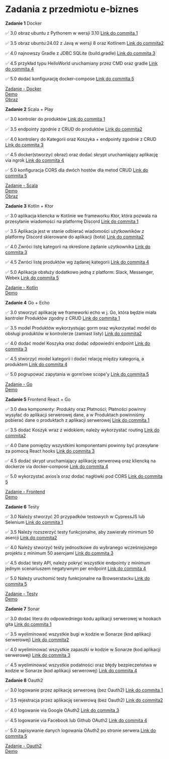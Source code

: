 # Zadania z przedmiotu e-biznes

**Zadanie 1** Docker

:white_check_mark: 3.0 obraz ubuntu z Pythonem w wersji 3.10 [Link do commita 1](https://github.com/PawelJasinski25/e-biznes/commit/aac5a81962d6e0ec7027b82f07b2339448118468)

:white_check_mark: 3.5 obraz ubuntu:24.02 z Javą w wersji 8 oraz Kotlinem [Link do commita2 ](https://github.com/PawelJasinski25/e-biznes/commit/8e1aa9931dc214bc20fc05de6fc68d9193d489e6)

:white_check_mark: 4.0 najnowszy Gradle z JDBC SQLite (build.gradle) [Link do commita 3](https://github.com/PawelJasinski25/e-biznes/commit/8e1aa9931dc214bc20fc05de6fc68d9193d489e6)

:white_check_mark: 4.5  przykład typu HelloWorld uruchamiany przez CMD oraz gradle [Link do commita 4](https://github.com/PawelJasinski25/e-biznes/commit/8e1aa9931dc214bc20fc05de6fc68d9193d489e6)

:white_check_mark: 5.0 dodać konfigurację docker-compose [Link do commita 5](https://github.com/PawelJasinski25/e-biznes/commit/d34a404828177f43ebfd2c5653c96d329d512a8d)

[Zadanie - Docker](https://github.com/PawelJasinski25/e-biznes/tree/main/Docker)  
[Demo](https://github.com/PawelJasinski25/e-biznes/blob/main/demos/Docker.zip)  
[Obraz](https://hub.docker.com/repository/docker/paweljasinski77/zadanie_docker/general)    

**Zadanie 2** Scala + Play

:white_check_mark: 3.0 kontroler do produktów [Link do commita 1](https://github.com/PawelJasinski25/e-biznes/commit/f76c577d91a5fa0a24943f19d375d774d7132a4a)

:white_check_mark: 3.5  endpointy zgodnie z CRUD do produktów [Link do commita2 ](https://github.com/PawelJasinski25/e-biznes/commit/f76c577d91a5fa0a24943f19d375d774d7132a4a)

:white_check_mark: 4.0  kontrolery do Kategorii oraz Koszyka + endpointy zgodnie z CRUD [Link do commita 3](https://github.com/PawelJasinski25/e-biznes/commit/35877dd65fe6382d8c58d706ed74c78a81ba027b)

:white_check_mark: 4.5 docker(stworzyć obraz) oraz dodać skrypt uruchamiający aplikację via ngrok [Link do commita 4](https://github.com/PawelJasinski25/e-biznes/commit/06085f5392bc952fcaa1d07abd25e44f7805e552)

:white_check_mark: 5.0 konfiguracja CORS dla dwóch hostów dla metod CRUD [Link do commita 5](https://github.com/PawelJasinski25/e-biznes/commit/64e8737c8abaed7eb66709439e679d3ad2047cac)

[Zadanie - Scala](https://github.com/PawelJasinski25/e-biznes/tree/main/Scala)   
[Demo](https://github.com/PawelJasinski25/e-biznes/blob/main/demos/Scala.zip)  
[Obraz](https://hub.docker.com/repository/docker/paweljasinski77/zadanie_scala/general)  

**Zadanie 3** Kotlin + Ktor

:white_check_mark: 3.0  aplikacja kliencka w Kotlinie we frameworku Ktor, która pozwala na przesyłanie wiadomości na platformę Discord [Link do commita 1](https://github.com/PawelJasinski25/e-biznes/commit/7fd44809e78af83475bd173d79a205962f43f429)

:white_check_mark: 3.5  Aplikacja jest w stanie odbierać wiadomości użytkowników z platformy Discord skierowane do aplikacji (bota) [Link do commita2 ](https://github.com/PawelJasinski25/e-biznes/commit/0040d79abc7d610f344761345232e8f34989c045)

:white_check_mark: 4.0  Zwróci listę kategorii na określone żądanie użytkownika [Link do commita 3](https://github.com/PawelJasinski25/e-biznes/commit/7f7b9811dd96d73c7ac5741ca357dc85311b4df6)

:white_check_mark: 4.5  Zwróci listę produktów wg żądanej kategorii [Link do commita 4](https://github.com/PawelJasinski25/e-biznes/commit/270617d126f1c9203ad4b39b950af52ad7382adf)

:white_check_mark: 5.0 Aplikacja obsłuży dodatkowo jedną z platform: Slack, Messenger, Webex [Link do commita 5](https://github.com/PawelJasinski25/e-biznes/commit/6d55ed675855be669fc8d933cf8db6b329f83bcb)

[Zadanie - Kotlin](https://github.com/PawelJasinski25/e-biznes/tree/main/Kotlin)  
[Demo](https://github.com/PawelJasinski25/e-biznes/blob/main/demos/Kotlin.zip)  

**Zadanie 4** Go + Echo

:white_check_mark: 3.0  stworzyć aplikację we frameworki echo w j. Go, która będzie miała kontroler Produktów zgodny z CRUD [Link do commita 1](https://github.com/PawelJasinski25/e-biznes/commit/7b2c744602f1e0f2842828170645a96ef745e00e)

:white_check_mark: 3.5  model Produktów wykorzystując gorm oraz wykorzystać model do obsługi produktów w kontrolerze (zamiast listy) [Link do commita2 ](https://github.com/PawelJasinski25/e-biznes/commit/49d2a80f2733f5de0519d65ad3fbdf32d6dfddd7)

:white_check_mark: 4.0  dodać model Koszyka oraz dodać odpowiedni endpoint [Link do commita 3](https://github.com/PawelJasinski25/e-biznes/commit/829ea9de2648cb3fa03eba3dc9190bb1966bd5a0)

:white_check_mark: 4.5  stworzyć model kategorii i dodać relację między kategorią, a produktem [Link do commita 4](https://github.com/PawelJasinski25/e-biznes/commit/fc25149692ae1412f037d9caced33ab2e9b605b4)

:white_check_mark: 5.0 pogrupować zapytania w gorm’owe scope'y [Link do commita 5](https://github.com/PawelJasinski25/e-biznes/commit/f345b9e522ec26813591dc025f186a1943025bdd)

[Zadanie - Go](https://github.com/PawelJasinski25/e-biznes/tree/main/Go)  
[Demo](https://github.com/PawelJasinski25/e-biznes/blob/main/demos/Go.zip)  

**Zadanie 5** Frontend React + Go

:white_check_mark: 3.0  dwa komponenty: Produkty oraz Płatności; Płatności powinny wysyłać do aplikacji serwerowej dane, a w Produktach powinniśmy pobierać dane o produktach z aplikacji
serwerowej [Link do commita 1](https://github.com/PawelJasinski25/e-biznes/commit/38c229b19c61744d1d42aeebde1ccb9244936fba)

:white_check_mark: 3.5  dodać Koszyk wraz z widokiem; należy wykorzystać routing [Link do commita2 ](https://github.com/PawelJasinski25/e-biznes/commit/40545748d63bf4b679831e2e319aab171adb4ed8)

:white_check_mark: 4.0  Dane pomiędzy wszystkimi komponentami powinny być przesyłane za pomocą React hooks [Link do commita 3](https://github.com/PawelJasinski25/e-biznes/commit/ff021bbd3845ca8bcbd5f52e9b67eb7360ec88bb)

:white_check_mark: 4.5  dodać skrypt uruchamiający aplikację serwerową oraz kliencką na dockerze via docker-compose [Link do commita 4](https://github.com/PawelJasinski25/e-biznes/commit/b1e2a09008d3b88c21f1504b75115c94e5e844e0)

:white_check_mark: 5.0  wykorzystać axios’a oraz dodać nagłówki pod CORS [Link do commita 5](https://github.com/PawelJasinski25/e-biznes/commit/40545748d63bf4b679831e2e319aab171adb4ed8)

[Zadanie - Frontend](https://github.com/PawelJasinski25/e-biznes/tree/main/React)  
[Demo](https://github.com/PawelJasinski25/e-biznes/blob/main/demos/Frontend.zip) 

**Zadanie 6** Testy

:white_check_mark: 3.0  Należy stworzyć 20 przypadków testowych w CypressJS lub Selenium [Link do commita 1](https://github.com/PawelJasinski25/e-biznes/commit/19ba7d7b5f0d011b07f9b6b111ffa705dd247808)

:white_check_mark: 3.5  Należy rozszerzyć testy funkcjonalne, aby zawierały minimum 50 asercji [Link do commita2 ](https://github.com/PawelJasinski25/e-biznes/commit/1a5c9e3b743ecfa108cf43c412594e308497d539)

:white_check_mark: 4.0  Należy stworzyć testy jednostkowe do wybranego wcześniejszego projektu z minimum 50 asercjami [Link do commita 3](https://github.com/PawelJasinski25/e-biznes/commit/5a6c84ce484096602ff27d9087a1c26d1ce911c1)

:white_check_mark: 4.5  dodać testy API, należy pokryć wszystkie endpointy z minimum jednym scenariuszem negatywnym per endpoint [Link do commita 4](https://github.com/PawelJasinski25/e-biznes/commit/3e74704fcad11393eee5eb4a29728ab4037bb405)

:white_check_mark: 5.0  Należy uruchomić testy funkcjonalne na Browserstacku [Link do commita 5](https://github.com/PawelJasinski25/e-biznes/commit/081a46c3b21bdb92683338ad07fe4b1a4ffa5877)

[Zadanie - Testy](https://github.com/PawelJasinski25/e-biznes/tree/main/Tests)  
[Demo](https://github.com/PawelJasinski25/e-biznes/blob/main/demos/Tests.zip) 

**Zadanie 7** Sonar

:white_check_mark: 3.0  dodać litera do odpowiedniego kodu aplikacji serwerowej w hookach gita [Link do commita 1](https://github.com/PawelJasinski25/e-biznes/commit/85865be5259e912365ef961eded757e8073e0f70)

:white_check_mark: 3.5 wyeliminować wszystkie bugi w kodzie w Sonarze (kod aplikacji serwerowej) [Link do commita2 ](https://github.com/PawelJasinski25/Frontend-React-Go/commit/c0c9a673984bc16c26a1d72a57e7d5627a33f186)

:white_check_mark: 4.0  wyeliminować wszystkie zapaszki w kodzie w Sonarze (kod aplikacji serwerowej) [Link do commita 3](https://github.com/PawelJasinski25/Frontend-React-Go/commit/86caffe11e978764da7166dc03eaddf5411378a7)

:white_check_mark: 4.5  wyeliminować wszystkie podatności oraz błędy bezpieczeństwa w kodzie w Sonarze (kod aplikacji serwerowej) [Link do commita 4](https://github.com/PawelJasinski25/Frontend-React-Go/commit/89a0b176c76c13bb231eb844484fbf9dee80f9c0)

**Zadanie 8** Oauth2

:white_check_mark: 3.0  logowanie przez aplikację serwerową (bez Oauth2) [Link do commita 1](https://github.com/PawelJasinski25/e-biznes/commit/5948203d9a1f02b8da5f14f94489929244a689d9)

:white_check_mark: 3.5 rejestracja przez aplikację serwerową (bez Oauth2) [Link do commita2 ](https://github.com/PawelJasinski25/e-biznes/commit/5948203d9a1f02b8da5f14f94489929244a689d9)

:white_check_mark: 4.0  logowanie via Google OAuth2 [Link do commita 3](https://github.com/PawelJasinski25/e-biznes/commit/4f3acb9e41023fd5e5c91b2acee781962d02a1d3)

:white_check_mark: 4.5  logowanie via Facebook lub Github OAuth2 [Link do commita 4](https://github.com/PawelJasinski25/e-biznes/commit/2269dae7340db36b8b92c9e162054732f49464f5)

:white_check_mark: 5.0  zapisywanie danych logowania OAuth2 po stronie serwera [Link do commita 5](https://github.com/PawelJasinski25/e-biznes/commit/dae28a43b9b45a0d1bfcb84907a1295574008531)

[Zadanie - Oauth2](https://github.com/PawelJasinski25/e-biznes/tree/main/Oauth2)  
[Demo](https://github.com/PawelJasinski25/e-biznes/blob/main/demos/Oauth2.zip) 


